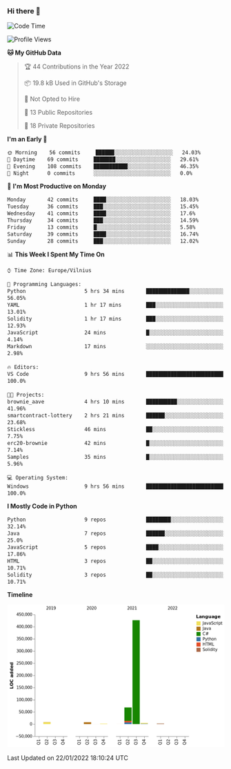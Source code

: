### Hi there 👋

<!--START_SECTION:waka-->
![Code Time](http://img.shields.io/badge/Code%20Time-545%20hrs%2032%20mins-blue)

![Profile Views](http://img.shields.io/badge/Profile%20Views-0-blue)

**🐱 My GitHub Data** 

> 🏆 44 Contributions in the Year 2022
 > 
> 📦 19.8 kB Used in GitHub's Storage 
 > 
> 🚫 Not Opted to Hire
 > 
> 📜 13 Public Repositories 
 > 
> 🔑 18 Private Repositories  
 > 
**I'm an Early 🐤** 

```text
🌞 Morning    56 commits     ██████░░░░░░░░░░░░░░░░░░░   24.03% 
🌆 Daytime    69 commits     ███████░░░░░░░░░░░░░░░░░░   29.61% 
🌃 Evening    108 commits    ███████████░░░░░░░░░░░░░░   46.35% 
🌙 Night      0 commits      ░░░░░░░░░░░░░░░░░░░░░░░░░   0.0%

```
📅 **I'm Most Productive on Monday** 

```text
Monday       42 commits     ████░░░░░░░░░░░░░░░░░░░░░   18.03% 
Tuesday      36 commits     ███░░░░░░░░░░░░░░░░░░░░░░   15.45% 
Wednesday    41 commits     ████░░░░░░░░░░░░░░░░░░░░░   17.6% 
Thursday     34 commits     ███░░░░░░░░░░░░░░░░░░░░░░   14.59% 
Friday       13 commits     █░░░░░░░░░░░░░░░░░░░░░░░░   5.58% 
Saturday     39 commits     ████░░░░░░░░░░░░░░░░░░░░░   16.74% 
Sunday       28 commits     ███░░░░░░░░░░░░░░░░░░░░░░   12.02%

```


📊 **This Week I Spent My Time On** 

```text
⌚︎ Time Zone: Europe/Vilnius

💬 Programming Languages: 
Python                   5 hrs 34 mins       ██████████████░░░░░░░░░░░   56.05% 
YAML                     1 hr 17 mins        ███░░░░░░░░░░░░░░░░░░░░░░   13.01% 
Solidity                 1 hr 17 mins        ███░░░░░░░░░░░░░░░░░░░░░░   12.93% 
JavaScript               24 mins             █░░░░░░░░░░░░░░░░░░░░░░░░   4.14% 
Markdown                 17 mins             ░░░░░░░░░░░░░░░░░░░░░░░░░   2.98%

🔥 Editors: 
VS Code                  9 hrs 56 mins       █████████████████████████   100.0%

🐱‍💻 Projects: 
brownie_aave             4 hrs 10 mins       ██████████░░░░░░░░░░░░░░░   41.96% 
smartcontract-lottery    2 hrs 21 mins       ██████░░░░░░░░░░░░░░░░░░░   23.68% 
Stickless                46 mins             ██░░░░░░░░░░░░░░░░░░░░░░░   7.75% 
erc20-brownie            42 mins             █░░░░░░░░░░░░░░░░░░░░░░░░   7.14% 
Samples                  35 mins             █░░░░░░░░░░░░░░░░░░░░░░░░   5.96%

💻 Operating System: 
Windows                  9 hrs 56 mins       █████████████████████████   100.0%

```

**I Mostly Code in Python** 

```text
Python                   9 repos             ████████░░░░░░░░░░░░░░░░░   32.14% 
Java                     7 repos             ██████░░░░░░░░░░░░░░░░░░░   25.0% 
JavaScript               5 repos             ████░░░░░░░░░░░░░░░░░░░░░   17.86% 
HTML                     3 repos             ██░░░░░░░░░░░░░░░░░░░░░░░   10.71% 
Solidity                 3 repos             ██░░░░░░░░░░░░░░░░░░░░░░░   10.71%

```


**Timeline**

![Chart not found](https://raw.githubusercontent.com/BenasVolkovas/BenasVolkovas/main/charts/bar_graph.png) 


 Last Updated on 22/01/2022 18:10:24 UTC
<!--END_SECTION:waka-->
